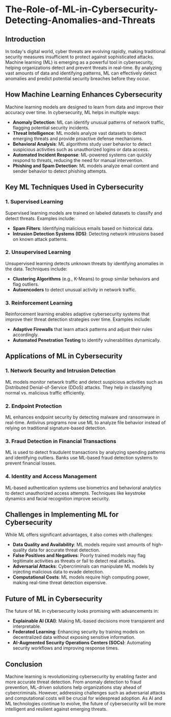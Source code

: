 # The-Role-of-ML-in-Cybersecurity-Detecting-Anomalies-and-Threats

## Introduction

In today's digital world, cyber threats are evolving rapidly, making traditional security measures insufficient to protect against sophisticated attacks. Machine learning (ML) is emerging as a powerful tool in cybersecurity, helping organizations detect and prevent threats in real-time. By analyzing vast amounts of data and identifying patterns, ML can effectively detect anomalies and predict potential security breaches before they occur.

## How Machine Learning Enhances Cybersecurity

Machine learning models are designed to learn from data and improve their accuracy over time. In cybersecurity, ML helps in multiple ways:

- **Anomaly Detection**: ML can identify unusual patterns of network traffic, flagging potential security incidents.
- **Threat Intelligence**: ML models analyze vast datasets to detect emerging threats and provide proactive defense mechanisms.
- **Behavioral Analysis**: ML algorithms study user behavior to detect suspicious activities such as unauthorized logins or data access.
- **Automated Incident Response**: ML-powered systems can quickly respond to threats, reducing the need for manual intervention.
- **Phishing and Spam Detection**: ML models analyze email content and sender behavior to detect phishing attempts.

## Key ML Techniques Used in Cybersecurity

### 1. Supervised Learning

Supervised learning models are trained on labeled datasets to classify and detect threats. Examples include:

- **Spam Filters**: Identifying malicious emails based on historical data.
- **Intrusion Detection Systems (IDS)**: Detecting network intrusions based on known attack patterns.

### 2. Unsupervised Learning

Unsupervised learning detects unknown threats by identifying anomalies in the data. Techniques include:

- **Clustering Algorithms** (e.g., K-Means) to group similar behaviors and flag outliers.
- **Autoencoders** to detect unusual activity in network traffic.

### 3. Reinforcement Learning

Reinforcement learning enables adaptive cybersecurity systems that improve their threat detection strategies over time. Examples include:

- **Adaptive Firewalls** that learn attack patterns and adjust their rules accordingly.
- **Automated Penetration Testing** to identify vulnerabilities dynamically.

## Applications of ML in Cybersecurity

### 1. Network Security and Intrusion Detection

ML models monitor network traffic and detect suspicious activities such as Distributed Denial-of-Service (DDoS) attacks. They help in classifying normal vs. malicious traffic efficiently.

### 2. Endpoint Protection

ML enhances endpoint security by detecting malware and ransomware in real-time. Antivirus programs now use ML to analyze file behavior instead of relying on traditional signature-based detection.

### 3. Fraud Detection in Financial Transactions

ML is used to detect fraudulent transactions by analyzing spending patterns and identifying outliers. Banks use ML-based fraud detection systems to prevent financial losses.

### 4. Identity and Access Management

ML-based authentication systems use biometrics and behavioral analytics to detect unauthorized access attempts. Techniques like keystroke dynamics and facial recognition improve security.

## Challenges in Implementing ML for Cybersecurity

While ML offers significant advantages, it also comes with challenges:

- **Data Quality and Availability**: ML models require vast amounts of high-quality data for accurate threat detection.
- **False Positives and Negatives**: Poorly trained models may flag legitimate activities as threats or fail to detect real attacks.
- **Adversarial Attacks**: Cybercriminals can manipulate ML models by injecting malicious data to evade detection.
- **Computational Costs**: ML models require high computing power, making real-time threat detection expensive.

## Future of ML in Cybersecurity

The future of ML in cybersecurity looks promising with advancements in:

- **Explainable AI (XAI)**: Making ML-based decisions more transparent and interpretable.
- **Federated Learning**: Enhancing security by training models on decentralized data without exposing sensitive information.
- **AI-Augmented Security Operations Centers (SOCs)**: Automating security workflows and improving response times.

## Conclusion

Machine learning is revolutionizing cybersecurity by enabling faster and more accurate threat detection. From anomaly detection to fraud prevention, ML-driven solutions help organizations stay ahead of cybercriminals. However, addressing challenges such as adversarial attacks and computational costs will be crucial for widespread adoption. As AI and ML technologies continue to evolve, the future of cybersecurity will be more intelligent and resilient against emerging threats.
